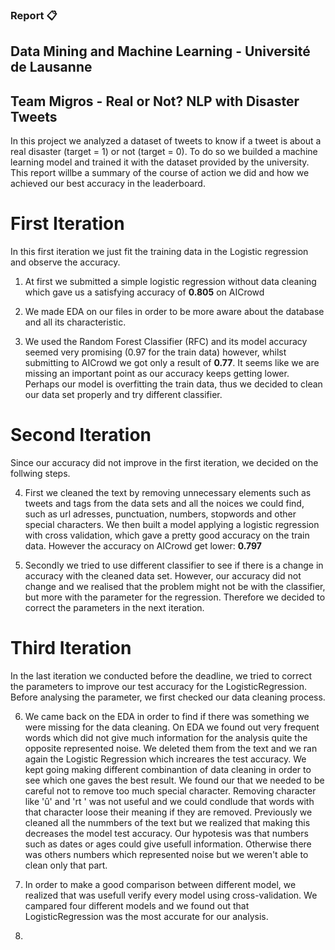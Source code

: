 ### Report 📋

## Data Mining and Machine Learning - Université de Lausanne

## Team Migros - Real or Not? NLP with Disaster Tweets

In this project we analyzed a dataset of tweets to know if a tweet is about a real disaster (target = 1) or not (target = 0). To do so we builded a machine learning model and trained it with the dataset provided by the university. This report willbe a summary of the course of action we did and how we achieved our best accuracy in the leaderboard.

# First Iteration
In this first iteration we just fit the training data in the Logistic regression and observe the accuracy.
 
 1) At first we submitted a simple logistic regression without data cleaning which gave us a satisfying accuracy of **0.805** on AICrowd

 2) We made EDA on our files in order to be more aware about the database and all its characteristic.
 
 3) We used the Random Forest Classifier (RFC) and its model accuracy seemed very promising (0.97 for the train data) however, whilst submitting to AICrowd we got only a result of **0.77**. It seems like we are missing an important point as our accuracy keeps getting lower. Perhaps our model is overfitting the train data, thus we decided to clean our data set properly and try different classifier.


# Second Iteration
Since our accuracy did not improve in the first iteration, we decided on the follwing steps.

 4) First we cleaned the text by removing unnecessary elements such as tweets and tags from the data sets and all the noices we could find, such as url adresses, punctuation, numbers, stopwords and other special characters. We then built a model applying a logistic regression with cross validation, which gave a pretty good accuracy on the train data. However the accuracy on AICrowd get lower: **0.797**
 
 5) Secondly we tried to use different classifier to see if there is a change in accuracy with the cleaned data set. However, our accuracy did not change and we realised that the problem might not be with the classifier, but more with the parameter for the regression. Therefore we decided to correct the parameters in the next iteration.
 
 
 # Third Iteration
 
 In the last iteration we conducted before the deadline, we tried to correct the parameters to improve our test accuracy for the LogisticRegression. Before analysing the parameter, we first checked our data cleaning process.
 
  6) We came back on the EDA in order to find if there was something we were missing for the data cleaning. On EDA we found out very frequent words which did not give much information for the analysis quite the opposite represented noise. We deleted them from the text and we ran again the Logistic Regression which increares the test accuracy. We kept going making different combinantion of data cleaning in order to see which one gaves the best result. We found our that we needed to be careful not to remove too much special character. Removing character like 'û' and 'rt ' was not useful and we could condlude that words with that character loose their meaning if they are removed. Previously we cleaned all the nummbers of the text but we realized that making this decreases the model test accuracy. Our hypotesis was that numbers such as dates or ages could give usefull information. Otherwise there was others numbers which represented noise but we weren't able to clean only that part. 

  7) In order to make a good comparison between different model, we realized that was usefull verify every model using cross-validation. We campared four different models and we found out that LogisticRegression was the most accurate for our analysis.
  
  8) 
